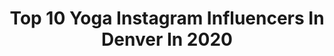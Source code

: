 ---
title: Top 10 Yoga Instagram Influencers In Denver In 2020
description: >-
  Find top yoga Instagram influencers in Denver in 2020. Most popular hashtags: #yoga #denver #fitness #yogaposes.
platform: Instagram
profiles:
  - username: "kyleweiger"
    fullname: >-
      Kyle Weiger
    location: "United States"
    followers: 45318
    engagement: 83
    commentsToLikes: 0.043009
    avatar: "https://scontent-lhr8-1.cdninstagram.com/v/t51.2885-19/s320x320/85146895_497358201194422_1988324117199192064_n.jpg?_nc_ht=scontent-lhr8-1.cdninstagram.com&_nc_ohc=Wkj8kK6GjZAAX_Dca0E&oh=5e3e650a23dc899fc3c356ad01786a6b&oe=5EBA6DFE"
    verified: false
    hashtags: "#iamlabs, #family, #partytricks, #fitnessbusiness"
  - username: "ziamccabe"
    fullname: >-
      Zia McCabe~DJ Rescue
    location: "United States"
    followers: 9104
    engagement: 574
    commentsToLikes: 0.039426
    avatar: "https://scontent-ams4-1.cdninstagram.com/v/t51.2885-19/s320x320/13129928_581079032054251_471147428_a.jpg?_nc_ht=scontent-ams4-1.cdninstagram.com&_nc_ohc=ND_eoAYaNicAX8BLKfb&oh=78dcabf48743b6c4ffe9a428bd23bc50&oe=5EBB35BA"
    verified: false
    hashtags: "#factorytheme, #bassplayer, #vintagefenderbass, #lasers"
  - username: "karina.chancey"
    fullname: >-
      Karina Chancey
    location: "United States"
    followers: 141230
    engagement: 208
    commentsToLikes: 0.010037
    avatar: "https://scontent-ams4-1.cdninstagram.com/v/t51.2885-19/s320x320/46706196_569490853494407_7902868458910515200_n.jpg?_nc_ht=scontent-ams4-1.cdninstagram.com&_nc_ohc=GaR-hhDqs4AAX_58qW8&oh=67cea13c74999bdd0b3613e2b1a84b4a&oe=5EB3CDDF"
    verified: false
    hashtags: "#covergirl, #earthpix, #happymonday, #live"
  - username: "sweetnattydee"
    fullname: >-
      Sweet Natty Yoga
    location: "United States"
    followers: 18506
    engagement: 161
    commentsToLikes: 0.198900
    avatar: "https://scontent-lhr8-1.cdninstagram.com/v/t51.2885-19/s320x320/82866240_482115505799647_5434918012257828864_n.jpg?_nc_ht=scontent-lhr8-1.cdninstagram.com&_nc_ohc=bkF2fnL-Y8UAX9kj4gu&oh=9264b2e88034ddbd2d7a960d8eb48b70&oe=5EBB65CC"
    verified: false
    hashtags: "#crossfit, #fitgirl, #cleanandjerk, #trainiac"
  - username: "picfoster"
    fullname: >-
      Hugh Foster
    location: "United States"
    followers: 14738
    engagement: 385
    commentsToLikes: 0.063486
    avatar: "https://scontent-lhr8-1.cdninstagram.com/v/t51.2885-19/s320x320/26870829_1870185533276141_2252347911641759744_n.jpg?_nc_ht=scontent-lhr8-1.cdninstagram.com&_nc_ohc=hYPHRHWS280AX9V-0E2&oh=ccf38b34d525a19d45861739e0e09193&oe=5EBB1F55"
    verified: false
    hashtags: "#fashion, #arialyoga, #travelphotography, #reikipractitioner"
  - username: "jesenialis_fit"
    fullname: >-
      Jesenia
    location: "United States"
    followers: 4991
    engagement: 875
    commentsToLikes: 0.207357
    avatar: "https://scontent-ams4-1.cdninstagram.com/v/t51.2885-19/s320x320/82707401_198403801557642_1105009576756903936_n.jpg?_nc_ht=scontent-ams4-1.cdninstagram.com&_nc_ohc=oEHk6_emvpgAX9wS1Zz&oh=4ace3d130446e0a442651fc8b6e2a03e&oe=5EC434D1"
    verified: false
    hashtags: "#makeup, #mondaymotivation, #npcbikini, #homeworkout"
  - username: "nataliaavegaa"
    fullname: >-
      NATALIA VEGA
    location: "United States"
    followers: 8776
    engagement: 505
    commentsToLikes: 0.021407
    avatar: "https://scontent-ams4-1.cdninstagram.com/v/t51.2885-19/s320x320/70497715_2350883618573258_6300334994480955392_n.jpg?_nc_ht=scontent-ams4-1.cdninstagram.com&_nc_ohc=hZrE0zp5bDIAX8uEwVi&oh=535f9e9c1dffc806f3f2e442ed7ffbcd&oe=5EB83583"
    verified: false
    hashtags: "#ahimsa, #photoshopfix, #cleanpic, #vegantacos"
  - username: "runner4cake"
    fullname: >-
      Margaret
    location: "United States"
    followers: 27559
    engagement: 281
    commentsToLikes: 0.053206
    avatar: "https://scontent-atl3-1.cdninstagram.com/v/t51.2885-19/s320x320/69843921_2287051888274414_8108642987761729536_n.jpg?_nc_ht=scontent-atl3-1.cdninstagram.com&_nc_ohc=DP8eC1HA1YIAX_57w39&oh=eeb4eb365e011be84c543c7c1a20165b&oe=5EBB47FB"
    verified: false
    hashtags: "#irun, #flattenthecurve, #mountainlovers, #quarantinecakes"
  - username: "ashtonaugustyoga"
    fullname: >-
      Ashton August
    location: "United States"
    followers: 6551
    engagement: 575
    commentsToLikes: 0.109545
    avatar: "https://scontent-ams4-1.cdninstagram.com/v/t51.2885-19/s320x320/78919901_1210431789166480_3422705561836191744_n.jpg?_nc_ht=scontent-ams4-1.cdninstagram.com&_nc_ohc=z71jRB0E0Z0AX_FkDFQ&oh=34caf4a164bad23e99dea972eeef5d95&oe=5EA7798D"
    verified: false
    hashtags: "#coloradoyoga, #hafizpoems, #lightoverdarkness, #freeyoga"
  - username: "hello_healthnut"
    fullname: >-
      cealia | yogini 🌺
    location: "United States"
    followers: 21557
    engagement: 657
    commentsToLikes: 0.045320
    avatar: "https://scontent-amt2-1.cdninstagram.com/v/t51.2885-19/s320x320/62247089_618538955299955_4608038461616685056_n.jpg?_nc_ht=scontent-amt2-1.cdninstagram.com&_nc_ohc=mpmLrZJT2XIAX_m0kVV&oh=e41daca62b4857f35ea3490568ad151d&oe=5EB9BD91"
    verified: false
    hashtags: "#positivevibes, #healthylifestyle, #yogafun, #yogaclasses"
---